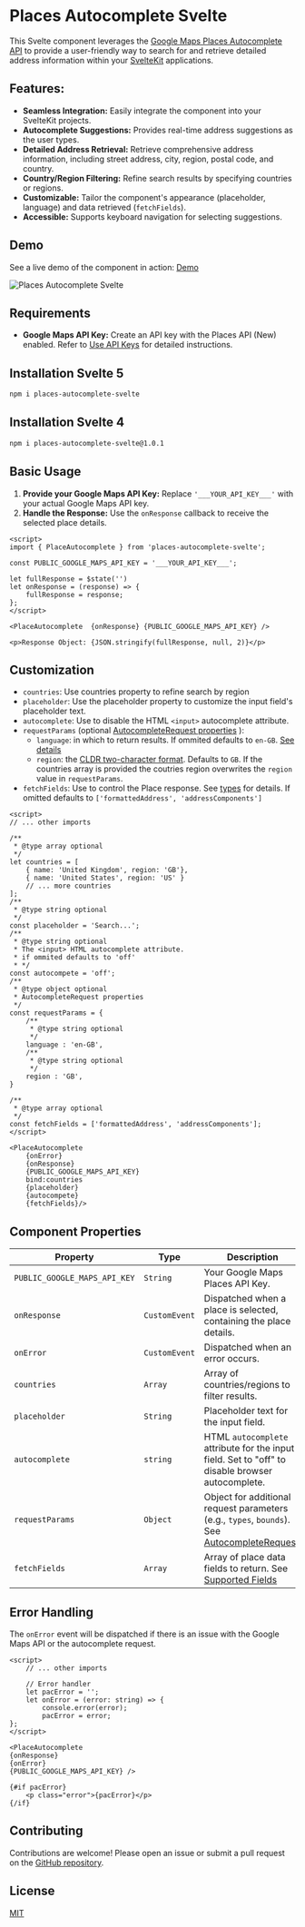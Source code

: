 # Places Autocomplete Svelte

This Svelte component leverages the [Google Maps Places Autocomplete API](https://developers.google.com/maps/documentation/javascript/place-autocomplete-overview) to provide a user-friendly way to search for and retrieve detailed address information within your [SvelteKit](https://kit.svelte.dev) applications.


## Features:

- **Seamless Integration:** Easily integrate the component into your SvelteKit projects.
- **Autocomplete Suggestions:** Provides real-time address suggestions as the user types.
- **Detailed Address Retrieval:** Retrieve comprehensive address information, including street address, city, region, postal code, and country.
- **Country/Region Filtering:**  Refine search results by specifying countries or regions.
- **Customizable:** Tailor the component's appearance (placeholder, language) and data retrieved (`fetchFields`).
- **Accessible:** Supports keyboard navigation for selecting suggestions.

## Demo

See a live demo of the component in action: [Demo](https://places-autocomplete-demo.pages.dev/)

![Places Autocomplete Svelte](places-autocomplete-svelte.gif)

## Requirements

- **Google Maps API Key:** Create an API key with the Places API (New) enabled. Refer to [Use API Keys](https://developers.google.com/maps/documentation/javascript/get-api-key) for detailed instructions.

## Installation Svelte 5

```bash
npm i places-autocomplete-svelte
```

## Installation Svelte 4

```bash
npm i places-autocomplete-svelte@1.0.1
```


## Basic Usage

1. **Provide your Google Maps API Key:** Replace `'___YOUR_API_KEY___'` with your actual Google Maps API key.
2. **Handle the Response:** Use the `onResponse` callback to receive the selected place details.

```svelte
<script>
import { PlaceAutocomplete } from 'places-autocomplete-svelte';

const PUBLIC_GOOGLE_MAPS_API_KEY = '___YOUR_API_KEY___';

let fullResponse = $state('')
let onResponse = (response) => {
	fullResponse = response;
};
</script>

<PlaceAutocomplete  {onResponse} {PUBLIC_GOOGLE_MAPS_API_KEY} />

<p>Response Object: {JSON.stringify(fullResponse, null, 2)}</p>
```



## Customization

- `countries`: Use countries property to refine search by region
- `placeholder`: Use the placeholder property to customize the input field's placeholder text.
- `autocomplete`: Use to disable the HTML `<input>` autocomplete attribute. 
- `requestParams` (optional [AutocompleteRequest properties](https://developers.google.com/maps/documentation/javascript/reference/autocomplete-data#AutocompleteRequest) ):
	- `language`: in which to return results. If ommited defaults to `en-GB`. [See details](https://developers.google.com/maps/documentation/javascript/reference/autocomplete-data#AutocompleteRequest.language)
	- `region`: the [CLDR two-character format](https://developers.google.com/maps/documentation/javascript/reference/autocomplete-data#AutocompleteRequest). Defaults to `GB`. If the countries array is provided the coutries region overwrites the `region` value in `requestParams`.
- `fetchFields`: Use to control the Place response. See [types](https://developers.google.com/maps/documentation/javascript/place-class-data-fields) for details. If omitted defaults to `['formattedAddress', 'addressComponents']`

```svelte
<script>
// ... other imports

/**
 * @type array optional
 */
let countries = [
	{ name: 'United Kingdom', region: 'GB'},
	{ name: 'United States', region: 'US' }
	// ... more countries
];
/**
 * @type string optional
 */
const placeholder = 'Search...';
/**
 * @type string optional
 * The <input> HTML autocomplete attribute.
 * if ommited defaults to 'off'
 * */ 
const autocompete = 'off';
/**
 * @type object optional
 * AutocompleteRequest properties
 */
const requestParams = {
	/**
	 * @type string optional
	 */
	language : 'en-GB',
	/**
	 * @type string optional
	 */
	region : 'GB',
}

/**
 * @type array optional
 */
const fetchFields = ['formattedAddress', 'addressComponents'];
</script>

<PlaceAutocomplete 
	{onError} 
	{onResponse} 
	{PUBLIC_GOOGLE_MAPS_API_KEY} 
	bind:countries 
	{placeholder} 
	{autocompete}
	{fetchFields}/>

```


## Component Properties
| Property                 | Type                                       | Description                                                                                                                                                               | Required | Default Value                               |
|--------------------------|--------------------------------------------|---------------------------------------------------------------------------------------------------------------------------------------------------------------------------|----------|-----------------------------------------------|
| `PUBLIC_GOOGLE_MAPS_API_KEY` | `String`                                     | Your Google Maps Places API Key.                                                                                                                                         | Yes       |                                               |
| `onResponse`              | `CustomEvent` | Dispatched when a place is selected, containing the place details.                                                                                                     | Yes       |                                               |
| `onError`                 | `CustomEvent`                      | Dispatched when an error occurs.                                                                                                                                        | No        |                                               |
| `countries`              | `Array` | Array of countries/regions to filter results.                                                                                                                            | No        | `[]`                                       |
| `placeholder`            | `String`                                     | Placeholder text for the input field.                                                                                                                                        | No        | `"Search..."`                             |
| `autocomplete`           | `string`                                     | HTML `autocomplete` attribute for the input field. Set to "off" to disable browser autocomplete.                                                                        | No        | `"off"`                                    |
| `requestParams`          | `Object`   | Object for additional request parameters (e.g., `types`, `bounds`). See [AutocompleteRequest](https://developers.google.com/maps/documentation/javascript/reference/autocomplete-data#AutocompleteRequest). | No        | `{}`                                       |
| `fetchFields`            | `Array`                                | Array of place data fields to return. See [Supported Fields](https://developers.google.com/maps/documentation/javascript/reference/places-service#PlaceResult)                | No        | `['formattedAddress', 'addressComponents']` |


## Error Handling

The `onError` event will be dispatched if there is an issue with the Google Maps API or the autocomplete request. 


```svelte
<script>
	// ... other imports

	// Error handler
	let pacError = '';
	let onError = (error: string) => {
		console.error(error);
		pacError = error;
};
</script>

<PlaceAutocomplete 
{onResponse} 
{onError} 
{PUBLIC_GOOGLE_MAPS_API_KEY} />

{#if pacError}
	<p class="error">{pacError}</p>
{/if}
```

## Contributing

Contributions are welcome! Please open an issue or submit a pull request on the [GitHub repository](https://github.com/alexpechkarev/places-autocomplete-svelte/).

## License

[MIT](LICENSE)


